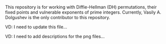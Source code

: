 This repository is for working with Diffie-Hellman (DH) permutations, their fixed points and vulnerable exponents of prime integers. 
Currently, Vasily A. Dolgushev is the only contributor to this repository.

VD: I need to update this file...

VD: I need to add descriptions for the png files...
